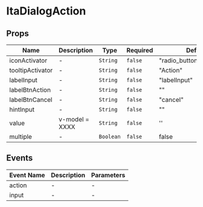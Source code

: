# ItaDialogAction

## Props

<!-- @vuese:ItaDialogAction:props:start -->
|Name|Description|Type|Required|Default|
|---|---|---|---|---|
|iconActivator|-|`String`|`false`|"radio_button_unchecked"|
|tooltipActivator|-|`String`|`false`|"Action"|
|labelInput|-|`String`|`false`|"labelInput"|
|labelBtnAction|-|`String`|`false`|""|
|labelBtnCancel|-|`String`|`false`|"cancel"|
|hintInput|-|`String`|`false`|""|
|value|v-model = XXXX|`String`|`false`|''|
|multiple|-|`Boolean`|`false`|false|

<!-- @vuese:ItaDialogAction:props:end -->


## Events

<!-- @vuese:ItaDialogAction:events:start -->
|Event Name|Description|Parameters|
|---|---|---|
|action|-|-|
|input|-|-|

<!-- @vuese:ItaDialogAction:events:end -->


